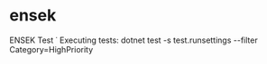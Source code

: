 # ensek
ENSEK Test
˙
Executing tests:
dotnet test -s test.runsettings --filter Category=HighPriority